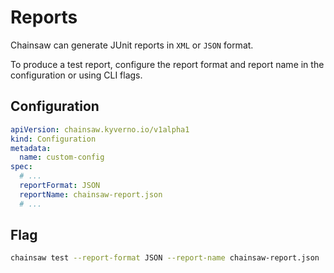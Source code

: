 # Reports

Chainsaw can generate JUnit reports in `XML` or `JSON` format.

To produce a test report, configure the report format and report name in the configuration or using CLI flags.

## Configuration

```yaml
apiVersion: chainsaw.kyverno.io/v1alpha1
kind: Configuration
metadata:
  name: custom-config
spec:
  # ...
  reportFormat: JSON
  reportName: chainsaw-report.json
  # ...
```

## Flag

```bash
chainsaw test --report-format JSON --report-name chainsaw-report.json ...
```
